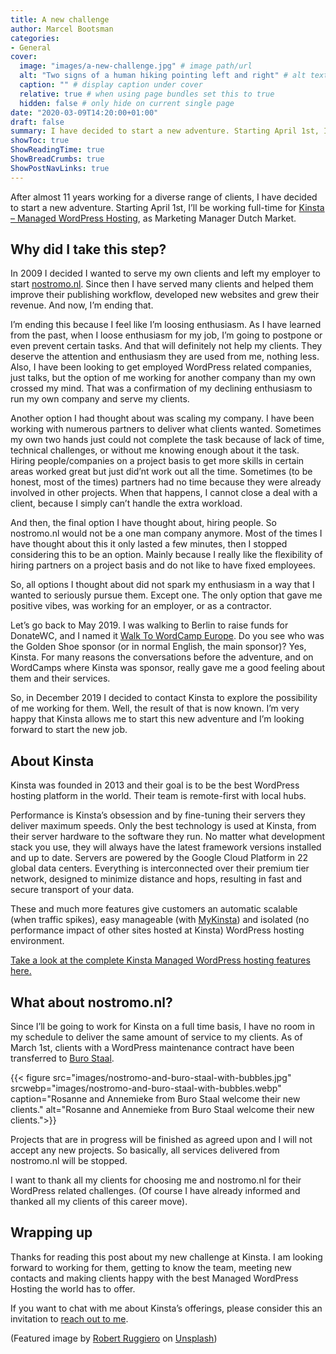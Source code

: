 ```yaml
---
title: A new challenge
author: Marcel Bootsman
categories:
- General
cover: 
  image: "images/a-new-challenge.jpg" # image path/url
  alt: "Two signs of a human hiking pointing left and right" # alt text
  caption: "" # display caption under cover
  relative: true # when using page bundles set this to true
  hidden: false # only hide on current single page
date: "2020-03-09T14:20:00+01:00"
draft: false
summary: I have decided to start a new adventure. Starting April 1st, I'll be working full-time for Kinsta - Managed WordPress Hosting, as Marketing Manager Dutch Market.
showToc: true
ShowReadingTime: true
ShowBreadCrumbs: true
ShowPostNavLinks: true
---
```

After almost 11 years working for a diverse range of clients, I have decided to start a new adventure. Starting April 1st, I’ll be working full-time for [Kinsta – Managed WordPress Hosting](https://kinsta.com/nl/), as Marketing Manager Dutch Market.

Why did I take this step?
-------------------------

In 2009 I decided I wanted to serve my own clients and left my employer to start [nostromo.nl](https://nostromo.nl). Since then I have served many clients and helped them improve their publishing workflow, developed new websites and grew their revenue. And now, I’m ending that.

I’m ending this because I feel like I’m loosing enthusiasm. As I have learned from the past, when I loose enthusiasm for my job, I’m going to postpone or even prevent certain tasks. And that will definitely not help my clients. They deserve the attention and enthusiasm they are used from me, nothing less. Also, I have been looking to get employed WordPress related companies, just talks, but the option of me working for another company than my own crossed my mind. That was a confirmation of my declining enthusiasm to run my own company and serve my clients.

Another option I had thought about was scaling my company. I have been working with numerous partners to deliver what clients wanted. Sometimes my own two hands just could not complete the task because of lack of time, technical challenges, or without me knowing enough about it the task. Hiring people/companies on a project basis to get more skills in certain areas worked great but just did’nt work out all the time. Sometimes (to be honest, most of the times) partners had no time because they were already involved in other projects. When that happens, I cannot close a deal with a client, because I simply can’t handle the extra workload.

And then, the final option I have thought about, hiring people. So nostromo.nl would not be a one man company anymore. Most of the times I have thought about this it only lasted a few minutes, then I stopped considering this to be an option. Mainly because I really like the flexibility of hiring partners on a project basis and do not like to have fixed employees.

So, all options I thought about did not spark my enthusiasm in a way that I wanted to seriously pursue them. Except one. The only option that gave me positive vibes, was working for an employer, or as a contractor.

Let’s go back to May 2019. I was walking to Berlin to raise funds for DonateWC, and I named it [Walk To WordCamp Europe](https://www.walktowc.eu/). Do you see who was the Golden Shoe sponsor (or in normal English, the main sponsor)? Yes, Kinsta. For many reasons the conversations before the adventure, and on WordCamps where Kinsta was sponsor, really gave me a good feeling about them and their services.

So, in December 2019 I decided to contact Kinsta to explore the possibility of me working for them. Well, the result of that is now known. I’m very happy that Kinsta allows me to start this new adventure and I’m looking forward to start the new job.

About Kinsta
------------

Kinsta was founded in 2013 and their goal is to be the best WordPress hosting platform in the world. Their team is remote-first with local hubs.

Performance is Kinsta’s obsession and by fine-tuning their servers they deliver maximum speeds. Only the best technology is used at Kinsta, from their server hardware to the software they run. No matter what development stack you use, they will always have the latest framework versions installed and up to date. Servers are powered by the Google Cloud Platform in 22 global data centers. Everything is interconnected over their premium tier network, designed to minimize distance and hops, resulting in fast and secure transport of your data.

These and much more features give customers an automatic scalable (when traffic spikes), easy manageable (with [MyKinsta](https://kinsta.com/mykinsta/)) and isolated (no performance impact of other sites hosted at Kinsta) WordPress hosting environment.

[Take a look at the complete Kinsta Managed WordPress hosting features here.](https://kinsta.com/features/)

What about nostromo.nl?
-----------------------

Since I’ll be going to work for Kinsta on a full time basis, I have no room in my schedule to deliver the same amount of service to my clients. As of March 1st, clients with a WordPress maintenance contract have been transferred to [Buro Staal](https://burostaal.nl).
 
{{< figure src="images/nostromo-and-buro-staal-with-bubbles.jpg" srcwebp="images/nostromo-and-buro-staal-with-bubbles.webp" caption="Rosanne and Annemieke from Buro Staal welcome their new clients." alt="Rosanne and Annemieke from Buro Staal welcome their new clients.">}}


Projects that are in progress will be finished as agreed upon and I will not accept any new projects. So basically, all services delivered from nostromo.nl will be stopped.

I want to thank all my clients for choosing me and nostromo.nl for their WordPress related challenges. (Of course I have already informed and thanked all my clients of this career move).

Wrapping up
-----------

Thanks for reading this post about my new challenge at Kinsta. I am looking forward to working for them, getting to know the team, meeting new contacts and making clients happy with the best Managed WordPress Hosting the world has to offer.

If you want to chat with me about Kinsta’s offerings, please consider this an invitation to [reach out to me](/#connect-with-marcel).

(Featured image by [Robert Ruggiero](https://unsplash.com/@robert2301?utm_source=unsplash&utm_medium=referral&utm_content=creditCopyText) on [Unsplash](https://unsplash.com/s/photos/left-right?utm_source=unsplash&utm_medium=referral&utm_content=creditCopyText))